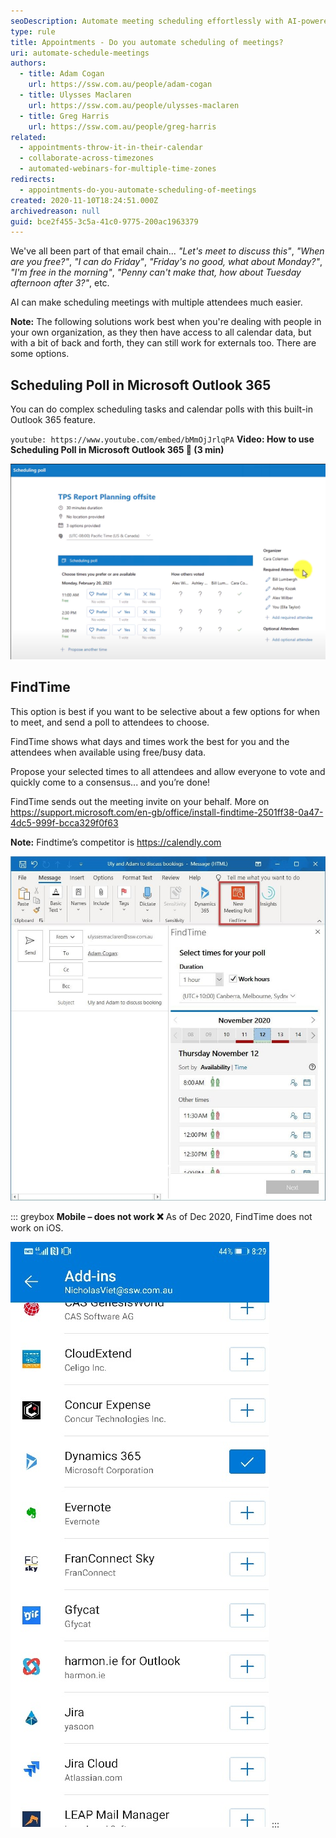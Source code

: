 ```yaml
---
seoDescription: Automate meeting scheduling effortlessly with AI-powered solutions like Outlook 365's Scheduling Poll and FindTime for faster, stress-free coordination
type: rule
title: Appointments - Do you automate scheduling of meetings?
uri: automate-schedule-meetings
authors:
  - title: Adam Cogan
    url: https://ssw.com.au/people/adam-cogan
  - title: Ulysses Maclaren
    url: https://ssw.com.au/people/ulysses-maclaren
  - title: Greg Harris
    url: https://ssw.com.au/people/greg-harris
related: 
  - appointments-throw-it-in-their-calendar
  - collaborate-across-timezones
  - automated-webinars-for-multiple-time-zones
redirects:
  - appointments-do-you-automate-scheduling-of-meetings
created: 2020-11-10T18:24:51.000Z
archivedreason: null
guid: bce2f455-3c5a-41c0-9775-200ac1963379
---
```


We've all been part of that email chain... _"Let's meet to discuss this"_, _"When are you free?"_, _"I can do Friday"_, _"Friday's no good, what about Monday?"_, _"I'm free in the morning"_, _"Penny can't make that, how about Tuesday afternoon after 3?"_, etc.

AI can make scheduling meetings with multiple attendees much easier.

<!--endintro-->

**Note:** The following solutions work best when you're dealing with people in your own organization, as they then have access to all calendar data, but with a bit of back and forth, they can still work for externals too. There are some options.

## Scheduling Poll in Microsoft Outlook 365

You can do complex scheduling tasks and calendar polls with this built-in Outlook 365 feature.

`youtube: https://www.youtube.com/embed/bMmOjJrlqPA`
**Video: How to use Scheduling Poll in Microsoft Outlook 365 📆 (3 min)**

![Figure: Voting options on Scheduling Poll](schedule-poll-screenshot.png)

## FindTime

This option is best if you want to be selective about a few options for when to meet, and send a poll to attendees to choose.

FindTime shows what days and times work the best for you and the attendees when available using free/busy data.

Propose your selected times to all attendees and allow everyone to vote and quickly come to a consensus... and you’re done!

FindTime sends out the meeting invite on your behalf. More on <https://support.microsoft.com/en-gb/office/install-findtime-2501ff38-0a47-4dc5-999f-bcca329f0f63>

**Note:** Findtime’s competitor is <https://calendly.com>

![Figure: FindTime gives a nice UI for people working in the same org, as you can see times that might be available for all attendees easily (e.g. 8 am above)](findtime-scheduler.jpg)  

::: greybox
**Mobile – does not work ❌**
As of Dec 2020, FindTime does not work on iOS.

![Figure: FindTime - No mobile support for iOS](findtime-mobile.jpg)
:::
